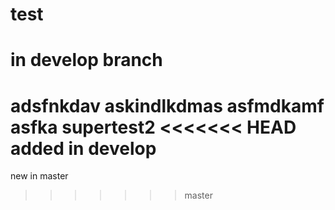 # test
# in develop branch
adsfnkdav
askindlkdmas
asfmdkamf
asfka
supertest2
<<<<<<< HEAD
added in develop
=======
new in master
>>>>>>> master
